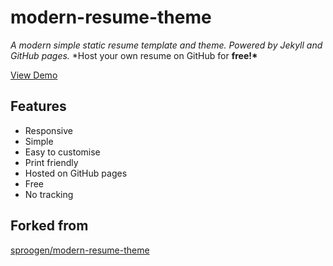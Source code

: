 # modern-resume-theme

_A modern simple static resume template and theme. Powered by Jekyll and GitHub pages._
\*Host your own resume on GitHub for **free!\***

[View Demo](https://sproogen.github.io/modern-resume-theme/)

## Features

- Responsive
- Simple
- Easy to customise
- Print friendly
- Hosted on GitHub pages
- Free
- No tracking

## Forked from

[sproogen/modern-resume-theme](https://github.com/sproogen/modern-resume-theme)
